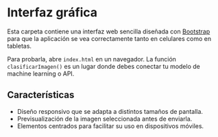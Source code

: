 # Interfaz gráfica

Esta carpeta contiene una interfaz web sencilla diseñada con [Bootstrap](https://getbootstrap.com/) para que la aplicación se vea correctamente tanto en celulares como en tabletas.

Para probarla, abre `index.html` en un navegador. La función `clasificarImagen()` es un lugar donde debes conectar tu modelo de machine learning o API.

## Características
- Diseño responsivo que se adapta a distintos tamaños de pantalla.
- Previsualización de la imagen seleccionada antes de enviarla.
- Elementos centrados para facilitar su uso en dispositivos móviles.
